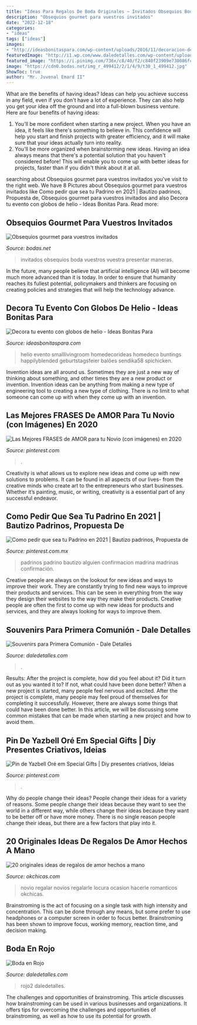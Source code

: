 ```yaml
---
title: "Ideas Para Regalos De Boda Originales ~ Invitados Obsequios Boda Vuestros Vuestra Presentar Maneras"
description: "Obsequios gourmet para vuestros invitados"
date: "2022-12-18"
categories:
- "ideas"
tags: ["ideas"]
images:
- "http://ideasbonitaspara.com/wp-content/uploads/2016/11/decoracion-de-eventos-con-globos-de-helio.jpg"
featuredImage: "http://i1.wp.com/www.daledetalles.com/wp-content/uploads/2016/02/rojo2.jpg"
featured_image: "https://i.pinimg.com/736x/c8/40/f2/c840f23909e730086fc120df1b25ff9c.jpg"
image: "https://cdn0.bodas.net/img_r_499412/2/1/4/9/t30_1_499412.jpg"
ShowToc: true
author: "Mr. Juvenal Emard II"
---
```



What are the benefits of having ideas?
Ideas can help you achieve success in any field, even if you don't have a lot of experience. They can also help you get your idea off the ground and into a full-blown business venture. Here are four benefits of having ideas: 
1. You'll be more confident when starting a new project. When you have an idea, it feels like there's something to believe in. This confidence will help you start and finish projects with greater efficiency, and it will make sure that your ideas actually turn into reality. 
2. You'll be more organized when brainstorming new ideas. Having an idea always means that there's a potential solution that you haven't considered before! This will enable you to come up with better ideas for projects, faster than if you didn't think about it at all. 

	

		
searching about Obsequios gourmet para vuestros invitados you've visit to the right web. We have 8 Pictures about Obsequios gourmet para vuestros invitados like Como pedir que sea tu Padrino en 2021 | Bautizo padrinos, Propuesta de, Obsequios gourmet para vuestros invitados and also Decora tu evento con globos de helio - Ideas Bonitas Para. Read more:
		
    
## Obsequios Gourmet Para Vuestros Invitados

<img loading=lazy src="https://cdn0.bodas.net/img_r_499412/2/1/4/9/t30_1_499412.jpg" onerror="this.onerror=null;this.src='https://tse1.mm.bing.net/th?id=OIP.Ogw0ubvInyQiOdXPBOe3PQHaE8&amp;pid=15.1';" alt="Obsequios gourmet para vuestros invitados">

_Source: bodas.net_

>invitados obsequios boda vuestros vuestra presentar maneras. 

	

In the future, many people believe that artificial intelligence (AI) will become much more advanced than it is today. In order to ensure that humanity reaches its fullest potential, policymakers and thinkers are focusing on creating policies and strategies that will help the technology advance.

    
## Decora Tu Evento Con Globos De Helio - Ideas Bonitas Para

<img loading=lazy src="http://ideasbonitaspara.com/wp-content/uploads/2016/11/decoracion-de-eventos-con-globos-de-helio.jpg" onerror="this.onerror=null;this.src='https://tse2.mm.bing.net/th?id=OIP.se8bVZn2fyJJFpAmdoSFeAHaLJ&amp;pid=15.1';" alt="Decora tu evento con globos de helio - Ideas Bonitas Para">

_Source: ideasbonitaspara.com_

>helio evento smalllivingroom homedecorideas homedeco buntings happilyblended geburtstagsfeier balões sendika58 spichicken. 

	

Invention ideas are all around us. Sometimes they are just a new way of thinking about something, and other times they are a new product or invention. Invention ideas can be anything from making a new type of engineering tool to creating a new type of clothing. There is no limit to what someone can come up with when they come up with an invention.

    
## Las Mejores FRASES De AMOR Para Tu Novio (con Imágenes) En 2020

<img loading=lazy src="https://i.pinimg.com/736x/c8/40/f2/c840f23909e730086fc120df1b25ff9c.jpg" onerror="this.onerror=null;this.src='https://tse2.mm.bing.net/th?id=OIP.bjkLnQLKGKDFbl-AcjmV5AHaKk&amp;pid=15.1';" alt="Las Mejores FRASES de AMOR para tu Novio (con imágenes) en 2020">

_Source: pinterest.com_

>. 

	

Creativity is what allows us to explore new ideas and come up with new solutions to problems. It can be found in all aspects of our lives- from the creative minds who create art to the entrepreneurs who start businesses. Whether it’s painting, music, or writing, creativity is a essential part of any successful endeavor.

    
## Como Pedir Que Sea Tu Padrino En 2021 | Bautizo Padrinos, Propuesta De

<img loading=lazy src="https://i.pinimg.com/736x/5e/28/76/5e28761a2035a8c7ddbd2c5e74b5bee8.jpg" onerror="this.onerror=null;this.src='https://tse2.mm.bing.net/th?id=OIP.JXApDJQAefco-cpMqiHRSQHaNL&amp;pid=15.1';" alt="Como pedir que sea tu Padrino en 2021 | Bautizo padrinos, Propuesta de">

_Source: pinterest.com.mx_

>padrinos padrino bautizo alguien confirmacion madrina madrinas confirmación. 

	

Creative people are always on the lookout for new ideas and ways to improve their work. They are constantly trying to find new ways to improve their products and services. This can be seen in everything from the way they design their websites to the way they make their products. Creative people are often the first to come up with new ideas for products and services, and they are always looking for ways to improve them.

    
## Souvenirs Para Primera Comunión - Dale Detalles

<img loading=lazy src="https://i0.wp.com/www.daledetalles.com/wp-content/uploads/2017/09/recuerdos-de-comunion8.jpg?resize=500%2C749" onerror="this.onerror=null;this.src='https://tse2.mm.bing.net/th?id=OIP.TO1nkBQhjfPUAn4EX95iKQHaLG&amp;pid=15.1';" alt="Souvenirs para Primera Comunión - Dale Detalles">

_Source: daledetalles.com_

>. 

	

Results: After the project is complete, how did you feel about it? Did it turn out as you wanted it to? If not, what could have been done better?
When a new project is started, many people feel nervous and excited. After the project is complete, many people may feel proud of themselves for completing it successfully. However, there are always some things that could have been done better. In this article, we will be discussing some common mistakes that can be made when starting a new project and how to avoid them.

    
## Pin De Yazbell Oré Em Special Gifts | Diy Presentes Criativos, Ideias

<img loading=lazy src="https://i.pinimg.com/736x/70/5b/46/705b4691a15edd3c8b3f7036c937a7f6.jpg" onerror="this.onerror=null;this.src='https://tse4.mm.bing.net/th?id=OIP.ASNCYUM593XGEeghBYtSFQHaNK&amp;pid=15.1';" alt="Pin de Yazbell Oré em Special Gifts | Diy presentes criativos, Ideias">

_Source: pinterest.com_

>. 

	

Why do people change their ideas?
People change their ideas for a variety of reasons. Some people change their ideas because they want to see the world in a different way, while others change their ideas because they want to be better off or have more money. There is no single reason people change their ideas, but there are a few factors that play into it.

    
## 20 Originales Ideas De Regalos De Amor Hechos A Mano

<img loading=lazy src="http://www.okchicas.com/wp-content/uploads/2016/03/regalos-para-novio.jpg" onerror="this.onerror=null;this.src='https://tse1.mm.bing.net/th?id=OIP.usR16uqOQbewNCuAuFPq5AHaD3&amp;pid=15.1';" alt="20 originales ideas de regalos de amor hechos a mano">

_Source: okchicas.com_

>novio regalar novios regalarle locura ocasion hacerle romanticos okchicas. 

	

Brainstroming is the act of focusing on a single task with high intensity and concentration. This can be done through any means, but some prefer to use headphones or a computer screen in order to focus better. Brainstroming has been shown to improve focus, working memory, reaction time, and decision making.

    
## Boda En Rojo

<img loading=lazy src="http://i1.wp.com/www.daledetalles.com/wp-content/uploads/2016/02/rojo2.jpg" onerror="this.onerror=null;this.src='https://tse4.mm.bing.net/th?id=OIP.CNi-6Nug4pD9-x54b_knlgEsEs&amp;pid=15.1';" alt="Boda en Rojo">

_Source: daledetalles.com_

>rojo2 daledetalles. 

	

The challenges and opportunities of brainstroming.
This article discusses how brainstroming can be used in various businesses and organizations. It offers tips for overcoming the challenges and opportunities of brainstroming, as well as how to use its potential for growth.

